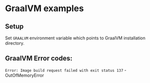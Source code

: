 # GraalVM examples

## Setup

Set `GRAALVM` environment variable which points to GraalVM
installation directory.

## GraalVM Error codes:

`Error: Image build request failed with exit status 137` - OutOfMemoryError
